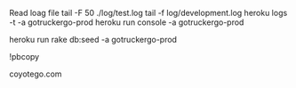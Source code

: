 Read loag file
tail -F 50  ./log/test.log
tail -f log/development.log
heroku logs -t -a gotruckergo-prod
heroku run console -a gotruckergo-prod

heroku run rake db:seed -a gotruckergo-prod

!pbcopy

coyotego.com

